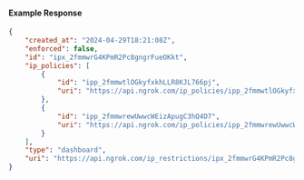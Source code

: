 <!-- Code generated for API Clients. DO NOT EDIT. -->

#### Example Response

```json
{
	"created_at": "2024-04-29T18:21:08Z",
	"enforced": false,
	"id": "ipx_2fmmwrG4KPmR2Pc8gngrFueOKkt",
	"ip_policies": [
		{
			"id": "ipp_2fmmwtlOGkyfxkhLLR8KJL766pj",
			"uri": "https://api.ngrok.com/ip_policies/ipp_2fmmwtlOGkyfxkhLLR8KJL766pj"
		},
		{
			"id": "ipp_2fmmwrewUwwcWEizApugC3hQ4D7",
			"uri": "https://api.ngrok.com/ip_policies/ipp_2fmmwrewUwwcWEizApugC3hQ4D7"
		}
	],
	"type": "dashboard",
	"uri": "https://api.ngrok.com/ip_restrictions/ipx_2fmmwrG4KPmR2Pc8gngrFueOKkt"
}
```
